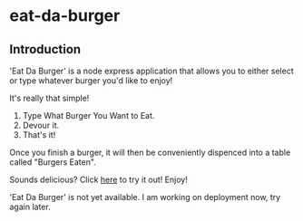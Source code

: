 # eat-da-burger
## Introduction
'Eat Da Burger' is a node express application that allows you to either select or type whatever burger you'd like to enjoy!

It's really that simple!

1. Type What Burger You Want to Eat.
2. Devour it.
3. That's it!

Once you finish a burger, it will then be conveniently dispenced into a table called "Burgers Eaten".

Sounds delicious? Click <a href="#">here</a> to try it out! Enjoy!

'Eat Da Burger' is not yet available. I am working on deployment now, try again later.